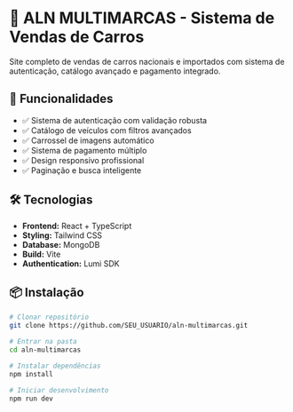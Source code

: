 # 🚗 ALN MULTIMARCAS - Sistema de Vendas de Carros

Site completo de vendas de carros nacionais e importados com sistema de autenticação, catálogo avançado e pagamento integrado.

## 🚀 Funcionalidades

- ✅ Sistema de autenticação com validação robusta
- ✅ Catálogo de veículos com filtros avançados
- ✅ Carrossel de imagens automático
- ✅ Sistema de pagamento múltiplo
- ✅ Design responsivo profissional
- ✅ Paginação e busca inteligente

## 🛠️ Tecnologias

- **Frontend:** React + TypeScript
- **Styling:** Tailwind CSS
- **Database:** MongoDB
- **Build:** Vite
- **Authentication:** Lumi SDK

## 📦 Instalação

```bash
# Clonar repositório
git clone https://github.com/SEU_USUARIO/aln-multimarcas.git

# Entrar na pasta
cd aln-multimarcas

# Instalar dependências
npm install

# Iniciar desenvolvimento
npm run dev
